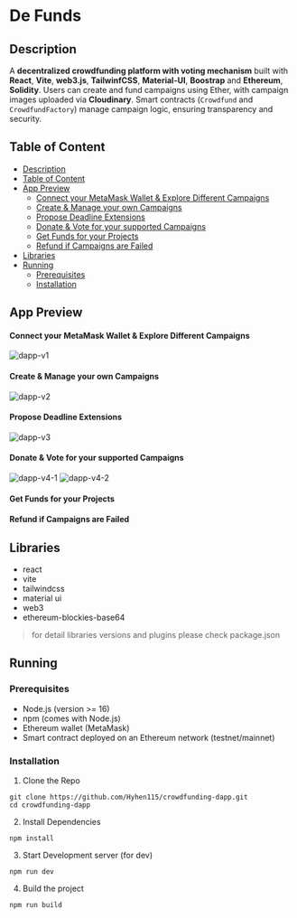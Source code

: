 # De Funds
## Description
A **decentralized crowdfunding platform with voting mechanism** built with **React**, **Vite**, **web3.js**, **TailwinfCSS**, **Material-UI**, **Boostrap** and **Ethereum**, **Solidity**. Users can create and fund campaigns using Ether, with campaign images uploaded via **Cloudinary**. Smart contracts (`Crowdfund` and `CrowdfundFactory`) manage campaign logic, ensuring transparency and security.

## Table of Content
- [Description](https://github.com/Hyhen115/crowdfunding-dapp?tab=readme-ov-file#description)
- [Table of Content](https://github.com/Hyhen115/crowdfunding-dapp#table-of-content)
- [App Preview](https://github.com/Hyhen115/crowdfunding-dapp?tab=readme-ov-file#app-preview)
  - [Connect your MetaMask Wallet & Explore Different Campaigns](https://github.com/Hyhen115/crowdfunding-dapp?tab=readme-ov-file#connect-your-metamask-wallet--explore-different-campaigns)
  - [Create & Manage your own Campaigns](https://github.com/Hyhen115/crowdfunding-dapp?tab=readme-ov-file#create--manage-your-own-campaigns)
  - [Propose Deadline Extensions](https://github.com/Hyhen115/crowdfunding-dapp?tab=readme-ov-file#propose-deadline-extensions)
  - [Donate & Vote for your supported Campaigns](https://github.com/Hyhen115/crowdfunding-dapp?tab=readme-ov-file#donate--vote-for-your-supported-campaigns)
  - [Get Funds for your Projects](https://github.com/Hyhen115/crowdfunding-dapp?tab=readme-ov-file#get-funds-for-your-projects)
  - [Refund if Campaigns are Failed](https://github.com/Hyhen115/crowdfunding-dapp?tab=readme-ov-file#refund-if-campaigns-are-failed)
- [Libraries](https://github.com/Hyhen115/crowdfunding-dapp?tab=readme-ov-file#libraries)
- [Running](https://github.com/Hyhen115/crowdfunding-dapp?tab=readme-ov-file#running)
  - [Prerequisites](https://github.com/Hyhen115/crowdfunding-dapp?tab=readme-ov-file#prerequisites)
  - [Installation](https://github.com/Hyhen115/crowdfunding-dapp?tab=readme-ov-file#installation)

## App Preview
#### Connect your MetaMask Wallet & Explore Different Campaigns
![dapp-v1](https://github.com/user-attachments/assets/55d096f3-7725-44f5-b729-cf839c52ee7b)
#### Create & Manage your own Campaigns
![dapp-v2](https://github.com/user-attachments/assets/84206ea2-b286-4095-9b24-f0c2b7853d68)
#### Propose Deadline Extensions
![dapp-v3](https://github.com/user-attachments/assets/7e7c452f-7d31-4cc7-ac8a-eb5c1e798625)
#### Donate & Vote for your supported Campaigns
![dapp-v4-1](https://github.com/user-attachments/assets/19e9000c-258b-43e4-8546-ab29d20c6bd4)
![dapp-v4-2](https://github.com/user-attachments/assets/de40983c-8173-460b-8030-91cccd57f2ab)
#### Get Funds for your Projects

#### Refund if Campaigns are Failed

## Libraries
- react
- vite
- tailwindcss
- material ui
- web3
- ethereum-blockies-base64
  
> for detail libraries versions and plugins please check package.json
> 
## Running
### Prerequisites
- Node.js (version >= 16)
- npm (comes with Node.js)
- Ethereum wallet (MetaMask)
- Smart contract deployed on an Ethereum network (testnet/mainnet)
### Installation
1. Clone the Repo
```
git clone https://github.com/Hyhen115/crowdfunding-dapp.git
cd crowdfunding-dapp
```
2. Install Dependencies
```
npm install
```
3. Start Development server (for dev)
```
npm run dev
```
4. Build the project
```
npm run build
```
